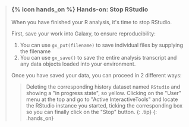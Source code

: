 > ### {% icon hands_on %} Hands-on: Stop RStudio
>
> When you have finished your R analysis, it's time to stop RStudio. 
>
> First, save your work into Galaxy, to ensure reproducibility:
> 1. You can use `gx_put(filename)` to save individual files by supplying the filename
> 2. You can use `gx_save()` to save the entire analysis transcript and any data objects loaded into your environment.
>
> Once you have saved your data, you can proceed in 2 different ways:
> > Deleting the corresponding history dataset named `RStudio` and showing a "in progress state", so yellow.
> > Clicking on the "User" menu at the top and go to "Active InteractiveTools" and locate the RStudio instance you started, ticking the corresponding box so you can finally click on the "Stop" button.
> {: .tip}
{: .hands_on}
